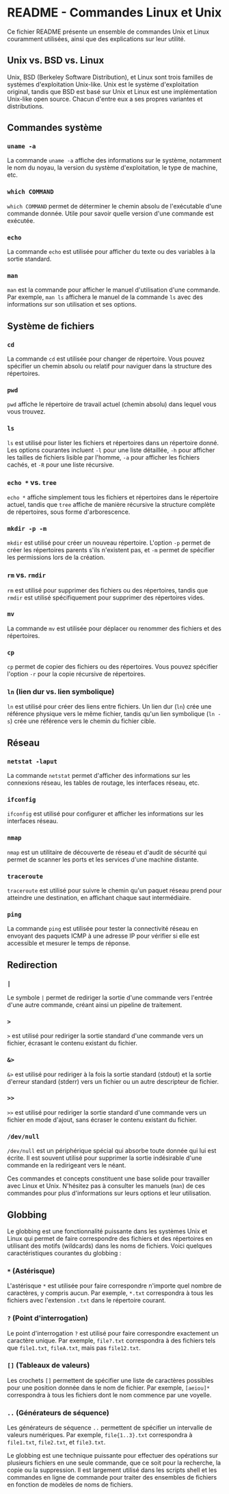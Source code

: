 # README - Commandes Linux et Unix

Ce fichier README présente un ensemble de commandes Unix et Linux couramment 
utilisées, ainsi que des explications sur leur utilité.

## Unix vs. BSD vs. Linux

Unix, BSD (Berkeley Software Distribution), et Linux sont trois familles de 
systèmes d'exploitation Unix-like. Unix est le système d'exploitation 
original, tandis que BSD est basé sur Unix et Linux est une implémentation 
Unix-like open source. Chacun d'entre eux a ses propres variantes et 
distributions.

## Commandes système

### `uname -a`

La commande `uname -a` affiche des informations sur le système, notamment le 
nom du noyau, la version du système d'exploitation, le type de machine, etc.

### `which COMMAND`

`which COMMAND` permet de déterminer le chemin absolu de l'exécutable d'une 
commande donnée. Utile pour savoir quelle version d'une commande est 
exécutée.

### `echo`

La commande `echo` est utilisée pour afficher du texte ou des variables à la 
sortie standard.

### `man`

`man` est la commande pour afficher le manuel d'utilisation d'une commande. 
Par exemple, `man ls` affichera le manuel de la commande `ls` avec des 
informations sur son utilisation et ses options.

## Système de fichiers

### `cd`

La commande `cd` est utilisée pour changer de répertoire. Vous pouvez 
spécifier un chemin absolu ou relatif pour naviguer dans la structure des 
répertoires.

### `pwd`

`pwd` affiche le répertoire de travail actuel (chemin absolu) dans lequel 
vous vous trouvez.

### `ls`

`ls` est utilisé pour lister les fichiers et répertoires dans un répertoire 
donné. Les options courantes incluent `-l` pour une liste détaillée, `-h` 
pour afficher les tailles de fichiers lisible par l'homme, `-a` pour afficher 
les fichiers cachés, et `-R` pour une liste récursive.

### `echo *` vs. `tree`

`echo *` affiche simplement tous les fichiers et répertoires dans le 
répertoire actuel, tandis que `tree` affiche de manière récursive la 
structure complète de répertoires, sous forme d'arborescence.

### `mkdir -p -m`

`mkdir` est utilisé pour créer un nouveau répertoire. L'option `-p` permet de 
créer les répertoires parents s'ils n'existent pas, et `-m` permet de 
spécifier les permissions lors de la création.

### `rm` vs. `rmdir`

`rm` est utilisé pour supprimer des fichiers ou des répertoires, tandis que 
`rmdir` est utilisé spécifiquement pour supprimer des répertoires vides.

### `mv`

La commande `mv` est utilisée pour déplacer ou renommer des fichiers et des 
répertoires.

### `cp`

`cp` permet de copier des fichiers ou des répertoires. Vous pouvez spécifier 
l'option `-r` pour la copie récursive de répertoires.

### `ln` (lien dur vs. lien symbolique)

`ln` est utilisé pour créer des liens entre fichiers. Un lien dur (`ln`) crée 
une référence physique vers le même fichier, tandis qu'un lien symbolique 
(`ln -s`) crée une référence vers le chemin du fichier cible.

## Réseau

### `netstat -laput`

La commande `netstat` permet d'afficher des informations sur les connexions 
réseau, les tables de routage, les interfaces réseau, etc.

### `ifconfig`

`ifconfig` est utilisé pour configurer et afficher les informations sur les 
interfaces réseau.

### `nmap`

`nmap` est un utilitaire de découverte de réseau et d'audit de sécurité qui 
permet de scanner les ports et les services d'une machine distante.

### `traceroute`

`traceroute` est utilisé pour suivre le chemin qu'un paquet réseau prend pour 
atteindre une destination, en affichant chaque saut intermédiaire.

### `ping`

La commande `ping` est utilisée pour tester la connectivité réseau en 
envoyant des paquets ICMP à une adresse IP pour vérifier si elle est 
accessible et mesurer le temps de réponse.

## Redirection

### `|`

Le symbole `|` permet de rediriger la sortie d'une commande vers l'entrée 
d'une autre commande, créant ainsi un pipeline de traitement.

### `>`

`>` est utilisé pour rediriger la sortie standard d'une commande vers un 
fichier, écrasant le contenu existant du fichier.

### `&>`

`&>` est utilisé pour rediriger à la fois la sortie standard (stdout) et la 
sortie d'erreur standard (stderr) vers un fichier ou un autre descripteur de 
fichier.

### `>>`

`>>` est utilisé pour rediriger la sortie standard d'une commande vers un 
fichier en mode d'ajout, sans écraser le contenu existant du fichier.

### `/dev/null`

`/dev/null` est un périphérique spécial qui absorbe toute donnée qui lui est 
écrite. Il est souvent utilisé pour supprimer la sortie indésirable d'une 
commande en la redirigeant vers le néant.

Ces commandes et concepts constituent une base solide pour travailler avec 
Linux et Unix. N'hésitez pas à consulter les manuels (`man`) de ces commandes 
pour plus d'informations sur leurs options et leur utilisation.

## Globbing

Le globbing est une fonctionnalité puissante dans les systèmes Unix et Linux 
qui permet de faire correspondre des fichiers et des répertoires en utilisant 
des motifs (wildcards) dans les noms de fichiers. Voici quelques 
caractéristiques courantes du globbing :

### `*` (Astérisque)

L'astérisque `*` est utilisée pour faire correspondre n'importe quel nombre 
de caractères, y compris aucun. Par exemple, `*.txt` correspondra à tous les 
fichiers avec l'extension `.txt` dans le répertoire courant.

### `?` (Point d'interrogation)

Le point d'interrogation `?` est utilisé pour faire correspondre exactement 
un caractère unique. Par exemple, `file?.txt` correspondra à des fichiers 
tels que `file1.txt`, `fileA.txt`, mais pas `file12.txt`.

### `[]` (Tableaux de valeurs)

Les crochets `[]` permettent de spécifier une liste de caractères possibles 
pour une position donnée dans le nom de fichier. Par exemple, `[aeiou]*` 
correspondra à tous les fichiers dont le nom commence par une voyelle.

### `..` (Générateurs de séquence)

Les générateurs de séquence `..` permettent de spécifier un intervalle de 
valeurs numériques. Par exemple, `file{1..3}.txt` correspondra à `file1.txt`, 
`file2.txt`, et `file3.txt`.

Le globbing est une technique puissante pour effectuer des opérations sur 
plusieurs fichiers en une seule commande, que ce soit pour la recherche, la 
copie ou la suppression. Il est largement utilisé dans les scripts shell et 
les commandes en ligne de commande pour traiter des ensembles de fichiers en 
fonction 
de modèles de noms de fichiers.

